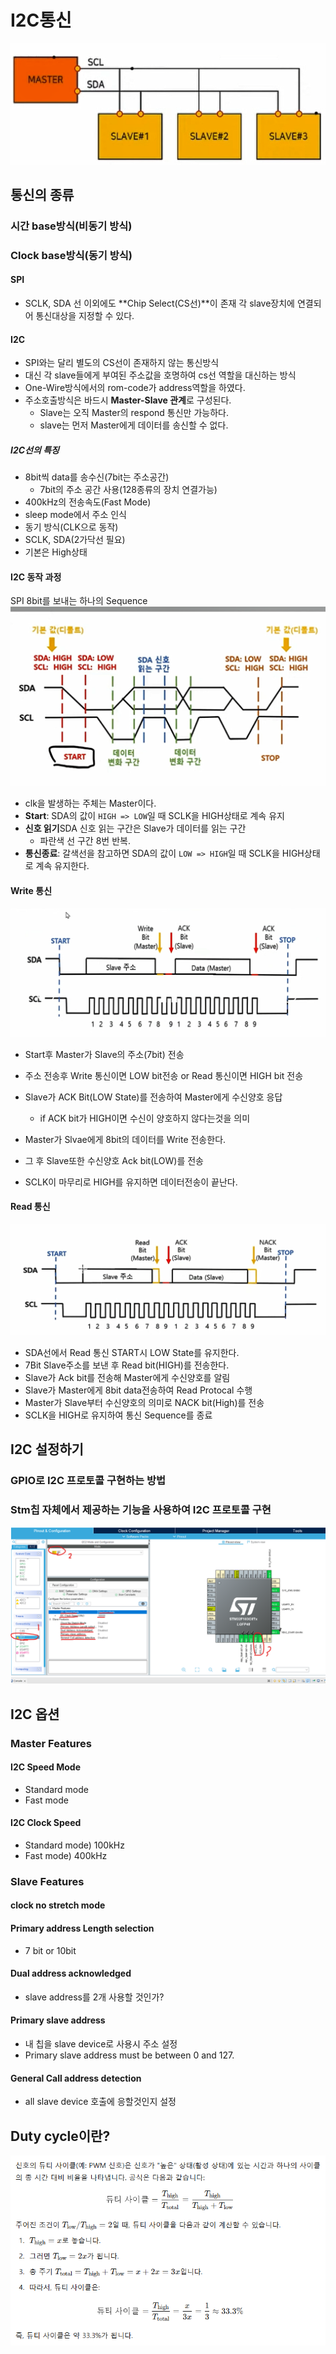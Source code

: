 # I2C통신

![alt text](image.png)

## 통신의 종류

### 시간 base방식(비동기 방식)

### Clock base방식(동기 방식)

#### SPI

- SCLK, SDA 선 이외에도 **Chip Select(CS선)**이 존재 각 slave장치에 연결되어 통신대상을 지정할 수 있다.

#### I2C

- SPI와는 달리 별도의 CS선이 존재하지 않는 통신방식
- 대신 각 slave들에게 부여된 주소값을 호명하여 cs선 역할을 대신하는 방식
- One-Wire방식에서의 rom-code가 address역할을 하였다.
- 주소호출방식은 바드시 **Master-Slave 관계**로 구성된다.
  - Slave는 오직 Master의 respond 통신만 가능하다.
  - slave는 먼저 Master에게 데이터를 송신할 수 없다.

##### I2C선의 특징

- 8bit씩 data를 송수신(7bit는 주소공간)
  - 7bit의 주소 공간 사용(128종류의 장치 연결가능)
- 400kHz의 전송속도(Fast Mode)
- sleep mode에서 주소 인식
- 동기 방식(CLK으로 동작)
- SCLK, SDA(2가닥선 필요)
- 기본은 High상태

#### I2C 동작 과정

SPI 8bit를 보내는 하나의 Sequence
![alt text](image-2.png)

- clk을 발생하는 주체는 Master이다.
- **Start**: SDA의 값이 `HIGH => LOW`일 때 SCLK을 HIGH상태로 계속 유지
- **신호 읽기**SDA 신호 읽는 구간은 Slave가 데이터를 읽는 구간
  - 파란색 선 구간 8번 반복.
- **통신종료**: 갈색선을 참고하면 SDA의 값이 `LOW => HIGH`일 때 SCLK을 HIGH상태로 계속 유지한다.

#### Write 통신

![alt text](image-3.png)

- Start후 Master가 Slave의 주소(7bit) 전송
- 주소 전송후 Write 통신이면 LOW bit전송 or Read 통신이면 HIGH bit 전송
- Slave가 ACK Bit(LOW State)를 전송하여 Master에게 수신양호 응답

  - if ACK bit가 HIGH이면 수신이 양호하지 않다는것을 의미

- Master가 Slvae에게 8bit의 데이터를 Write 전송한다.
- 그 후 Slave또한 수신양호 Ack bit(LOW)를 전송
- SCLK이 마무리로 HIGH를 유지하면 데이터전송이 끝난다.

#### Read 통신

![alt text](image-4.png)

- SDA선에서 Read 통신 START시 LOW State를 유지한다.
- 7Bit Slave주소를 보낸 후 Read bit(HIGH)를 전송한다.
- Slave가 Ack bit를 전송해 Master에게 수신양호를 알림
- Slave가 Master에게 8bit data전송하여 Read Protocal 수행
- Master가 Slave부터 수신양호의 의미로 NACK bit(High)를 전송
- SCLK을 HIGH로 유지하여 통신 Sequence를 종료

## I2C 설정하기

### GPIO로 I2C 프로토콜 구현하는 방법

### Stm칩 자체에서 제공하는 기능을 사용하여 I2C 프로토콜 구현

![alt text](image-5.png)

## I2C 옵션

### Master Features

#### I2C Speed Mode

- Standard mode
- Fast mode

#### I2C Clock Speed

- Standard mode) 100kHz
- Fast mode) 400kHz

### Slave Features

#### clock no stretch mode

#### Primary address Length selection

- 7 bit or 10bit

#### Dual address acknowledged

- slave address를 2개 사용할 것인가?

#### Primary slave address

- 내 칩을 slave device로 사용시 주소 설정
- Primary slave address must be between 0 and 127.

#### General Call address detection

- all slave device 호출에 응할것인지 설정

## Duty cycle이란?

![alt text](image-6.png)
